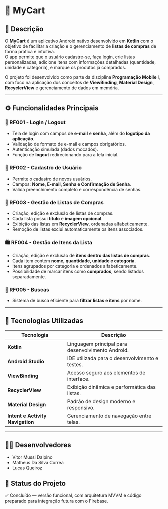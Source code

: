 # 🛒 MyCart

## 📱 Descrição
O **MyCart** é um aplicativo Android nativo desenvolvido em **Kotlin** com o objetivo de facilitar a criação e o gerenciamento de **listas de compras** de forma prática e intuitiva.  
O app permite que o usuário cadastre-se, faça login, crie listas personalizadas, adicione itens com informações detalhadas (quantidade, unidade e categoria), e marque os produtos já comprados.  

O projeto foi desenvolvido como parte da disciplina **Programação Mobile I**, com foco na aplicação dos conceitos de **ViewBinding**, **Material Design**, **RecyclerView** e gerenciamento de dados em memória.

---

## ⚙️ Funcionalidades Principais

### 🔐 RF001 - Login / Logout
- Tela de login com campos de **e-mail** e **senha**, além do **logotipo da aplicação**.  
- Validação de formato de e-mail e campos obrigatórios.  
- Autenticação simulada (dados mocados).  
- Função de **logout** redirecionando para a tela inicial.

### 👤 RF002 - Cadastro de Usuário
- Permite o cadastro de novos usuários.  
- Campos: **Nome, E-mail, Senha e Confirmação de Senha**.  
- Valida preenchimento completo e correspondência de senhas.  

### 🧾 RF003 - Gestão de Listas de Compras
- Criação, edição e exclusão de listas de compras.  
- Cada lista possui **título** e **imagem opcional**.  
- Exibição das listas em **RecyclerView**, ordenadas alfabeticamente.  
- Remoção de listas exclui automaticamente os itens associados.

### 🛍️ RF004 - Gestão de Itens da Lista
- Criação, edição e exclusão de **itens dentro das listas de compras**.  
- Cada item contém **nome, quantidade, unidade e categoria**.  
- Itens agrupados por categoria e ordenados alfabeticamente.  
- Possibilidade de marcar itens como **comprados**, sendo listados separadamente.

### 🔎 RF005 - Buscas
- Sistema de busca eficiente para **filtrar listas e itens** por nome.  

---

## 🧩 Tecnologias Utilizadas

| Tecnologia | Descrição |
|-------------|------------|
| **Kotlin** | Linguagem principal para desenvolvimento Android. |
| **Android Studio** | IDE utilizada para o desenvolvimento e testes. |
| **ViewBinding** | Acesso seguro aos elementos de interface. |
| **RecyclerView** | Exibição dinâmica e performática das listas. |
| **Material Design** | Padrão de design moderno e responsivo. |
| **Intent e Activity Navigation** | Gerenciamento de navegação entre telas. |

---

## 🧑‍💼 Desenvolvedores

* Vitor Mussi Dalpino	
* Matheus Da Silva Correa	
* Lucas Queiroz

## 🏁 Status do Projeto

✅ Concluído — versão funcional, com arquitetura MVVM e código preparado para integração futura com o Firebase.
